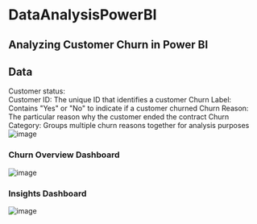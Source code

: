 # DataAnalysisPowerBI
## Analyzing Customer Churn in Power BI

## Data
Customer status:	
Customer ID:	  The unique ID that identifies a customer
Churn Label:	  Contains "Yes" or "No" to indicate if a customer churned
Churn Reason: 	The particular reason why the customer ended the contract
Churn Category:	Groups multiple churn reasons together for analysis purposes
![image](https://github.com/vibrahimova/DataAnalysisPowerBI/assets/68854630/e7fdfe6d-e8b6-4da1-b8be-eb8b075439dd)


### Churn Overview Dashboard
![image](https://github.com/vibrahimova/DataAnalysisPowerBI/assets/68854630/27633a54-e4d9-493c-bcef-660566c8bc3c)

### Insights Dashboard
![image](https://github.com/vibrahimova/DataAnalysisPowerBI/assets/68854630/90bde6df-cd4c-404b-8b3a-f09b7e7c9a48)

